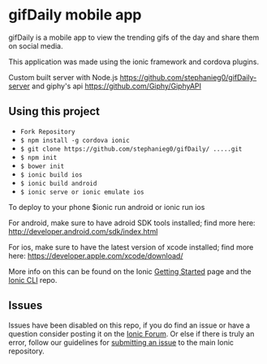 gifDaily mobile app
=====================
gifDaily is a mobile app to view the trending gifs of the day and share them on social media.

This application was made using the ionic framework and cordova plugins.

Custom built server with Node.js https://github.com/stephanieg0/gifDaily-server and giphy's api https://github.com/Giphy/GiphyAPI

## Using this project

* ```Fork Repository```
* ```$ npm install -g cordova ionic```
* ```$ git clone https://github.com/stephanieg0/gifDaily/ .....git```
* ```$ npm init```
* ```$ bower init```
* ```$ ionic build ios```
* ```$ ionic build android```
* ```$ ionic serve or ionic emulate ios```

To deploy to your phone $ionic run android or ionic run ios

For android, make sure to have adroid SDK tools installed; find more here: http://developer.android.com/sdk/index.html

For ios, make sure to have the latest version of xcode installed; find more here: https://developer.apple.com/xcode/download/


More info on this can be found on the Ionic [Getting Started](http://ionicframework.com/getting-started) page and the [Ionic CLI](https://github.com/driftyco/ionic-cli) repo.

## Issues
Issues have been disabled on this repo, if you do find an issue or have a question consider posting it on the [Ionic Forum](http://forum.ionicframework.com/).  Or else if there is truly an error, follow our guidelines for [submitting an issue](http://ionicframework.com/submit-issue/) to the main Ionic repository.
